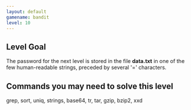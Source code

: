 ```yaml
---
layout: default
gamename: bandit
level: 10
---
```

Level Goal
----------
The password for the next level is stored in the file **data.txt**
in one of the few human-readable strings, preceded by several '='
characters.

Commands you may need to solve this level
-----------------------------------------
grep, sort, uniq, strings, base64, tr, tar, gzip, bzip2, xxd

